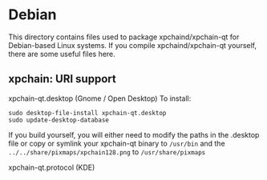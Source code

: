
Debian
====================
This directory contains files used to package xpchaind/xpchain-qt
for Debian-based Linux systems. If you compile xpchaind/xpchain-qt yourself, there are some useful files here.

## xpchain: URI support ##


xpchain-qt.desktop  (Gnome / Open Desktop)
To install:

	sudo desktop-file-install xpchain-qt.desktop
	sudo update-desktop-database

If you build yourself, you will either need to modify the paths in
the .desktop file or copy or symlink your xpchain-qt binary to `/usr/bin`
and the `../../share/pixmaps/xpchain128.png` to `/usr/share/pixmaps`

xpchain-qt.protocol (KDE)

